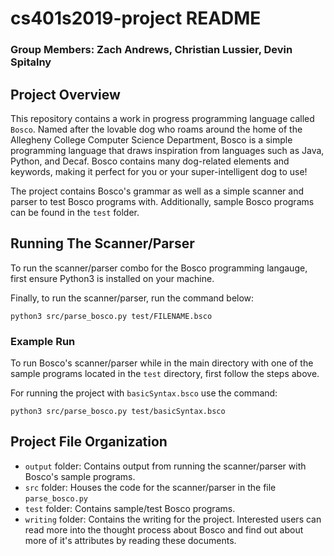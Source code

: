 # cs401s2019-project README
### Group Members: Zach Andrews, Christian Lussier, Devin Spitalny

## Project Overview
This repository contains a work in progress programming language called `Bosco`.
Named after the lovable dog who roams around the home of the Allegheny College
Computer Science Department, Bosco is a simple programming language that draws
inspiration from languages such as Java, Python, and Decaf. Bosco contains many
dog-related elements and keywords, making it perfect for you or your super-intelligent
dog to use!

The project contains Bosco's grammar as well as a simple scanner and parser to
test Bosco programs with. Additionally, sample Bosco programs can be found in
the `test` folder.

## Running The Scanner/Parser
To run the scanner/parser combo for the Bosco programming langauge, first ensure
Python3 is installed on your machine.

Finally, to run the scanner/parser, run the command below:
```
python3 src/parse_bosco.py test/FILENAME.bsco
```

### Example Run
To run Bosco's scanner/parser while in the main directory with one of the sample programs located in the `test`
directory, first follow the steps above.

For running the project with `basicSyntax.bsco` use the command:
```
python3 src/parse_bosco.py test/basicSyntax.bsco
```

## Project File Organization
- `output` folder: Contains output from running the scanner/parser with Bosco's
  sample programs.
- `src` folder: Houses the code for the scanner/parser in the file `parse_bosco.py`
- `test` folder: Contains sample/test Bosco programs.
- `writing` folder: Contains the writing for the project. Interested users can
  read more into the thought process about Bosco and find out about more of it's
  attributes by reading these documents.
